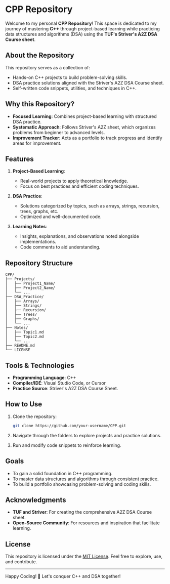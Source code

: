 # CPP Repository

Welcome to my personal **CPP Repository**! This space is dedicated to my journey of mastering **C++** through project-based learning while practicing data structures and algorithms (DSA) using the **TUF's Striver's A2Z DSA Course sheet**. 

## About the Repository

This repository serves as a collection of:

- Hands-on C++ projects to build problem-solving skills.
- DSA practice solutions aligned with the Striver's A2Z DSA Course sheet.
- Self-written code snippets, utilities, and techniques in C++.

## Why this Repository?

- **Focused Learning**: Combines project-based learning with structured DSA practice.
- **Systematic Approach**: Follows Striver's A2Z sheet, which organizes problems from beginner to advanced levels.
- **Improvement Tracker**: Acts as a portfolio to track progress and identify areas for improvement.

## Features

1. **Project-Based Learning**:
   - Real-world projects to apply theoretical knowledge.
   - Focus on best practices and efficient coding techniques.

2. **DSA Practice**:
   - Solutions categorized by topics, such as arrays, strings, recursion, trees, graphs, etc.
   - Optimized and well-documented code.

3. **Learning Notes**:
   - Insights, explanations, and observations noted alongside implementations.
   - Code comments to aid understanding.

## Repository Structure

```
CPP/
├── Projects/
│   ├── Project1_Name/
│   ├── Project2_Name/
│   └── ...
├── DSA_Practice/
│   ├── Arrays/
│   ├── Strings/
│   ├── Recursion/
│   ├── Trees/
│   ├── Graphs/
│   └── ...
├── Notes/
│   ├── Topic1.md
│   ├── Topic2.md
│   └── ...
├── README.md
└── LICENSE
```

## Tools & Technologies

- **Programming Language**: C++
- **Compiler/IDE**: Visual Studio Code, or Cursor
- **Practice Source**: Striver's A2Z DSA Course Sheet.

## How to Use

1. Clone the repository:

   ```bash
   git clone https://github.com/your-username/CPP.git
   ```

2. Navigate through the folders to explore projects and practice solutions.
3. Run and modify code snippets to reinforce learning.

## Goals

- To gain a solid foundation in C++ programming.
- To master data structures and algorithms through consistent practice.
- To build a portfolio showcasing problem-solving and coding skills.

## Acknowledgments

- **TUF and Striver**: For creating the comprehensive A2Z DSA Course sheet.
- **Open-Source Community**: For resources and inspiration that facilitate learning.

## License

This repository is licensed under the [MIT License](LICENSE). Feel free to explore, use, and contribute.

---

Happy Coding! 🚀 Let's conquer C++ and DSA together!
